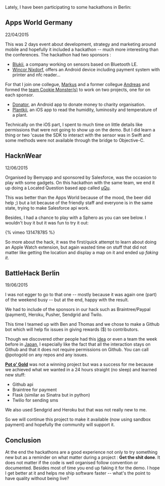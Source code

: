 Lately, I have been participating to some hackathons in Berlin:

## Apps World Germany

22/04/2015

This was 2 days event about development, strategy and marketing around mobile and hopefully it included a hackathon -- much more interesting than the conferences. The hackathon had two sponsors :

* [Blukii](http://www.the-hackfest.com/events/blukii-hackfest/), a company working on sensors based on Bluetooth LE.
* [Wincor Nixdorf](http://www.the-hackfest.com/events/wincor-nixdorf-hackfest/), offers an Android device including payment system with printer and nfc reader...

For that I join one collegue, [Markus](https://github.com/Neoklosch) and a former collegue [Andreas](https://github.com/buffstop) and formed the [team Cookie Monster(s)](https://github.com/Cookie-Monsters) to work on two projects, one for on each sponsor.

* [Donator](https://github.com/Cookie-Monsters/Donator), an Android app to donate money to charity organisation.
* [Plantkii](https://github.com/buffstop/FlowerAlarm), an iOS app to read the humidity, luminosity and temperature of a plant.

Technically on the iOS part, I spent to much time on little details like permissions that were not going to show up on the demo. But I did learn a thing or two 'cause the SDK to interact with the sensor was in Swift and some methods were not available through the bridge to Objective-C.

## HacknWear

12/06/2015

Organised by Bemyapp and sponsored by Salesforce, was the occasion to play with some gadgets. On this hackathon with the same team, we end it up doing a Located Question based app called [uQu](https://github.com/buffstop/Qute).

This was better than the Apps World because of the mood, the beer did help ;) but a lot because of the friendly staff and everyone is in the same state, trying to make Salesforce api work.

Besides, I had a chance to play with a Sphero as you can see below. I wouldn't buy it but it was fun to try it out:

{% vimeo 131478785 %}

So more about the hack, it was the first/quick attempt to learn about doing an Apple Watch extension, but again wasted time on stuff that did not matter like getting the location and display a map on it and ended up *faking it*.


## BattleHack Berlin

19/06/2015

I was not egger to go to that one -- mostly because it was again one (part) of the weekend busy -- but at the end, happy with the result.

We had to include of the sponsors in our hack such as Braintree/Paypal (payment), Heroku, Pusher, Sendgrid and Twilo.

This time I teamed up with Ben and Thomas and we chose to make a Github bot which will help fix issues in giving rewards ($) to contributors.

Though we discovered other people had this [idea](http://bountysource.com) or even a team the week before in [Japan](https://2015.battlehack.org/tokyo?locale=ja), I especially like the fact that all the interaction stays on Github and that it does not require permissions on Github. You can call @potogold on any repos and any issues.

**[Pot o' Gold](https://github.com/netbe/potogold)** was not a winning project but was a success for me because we achieved what we wanted in a 24 hours straight (no sleep) and learned new stuff:

* Github api
* Braintree for payment
* Flask (similar as Sinatra but in python)
* Twilio for sending sms

We also used Sendgrid and Heroku but that was not really new to me.

So we will continue this project to make it available (now using sandbox payment) and hopefully the community will support it.

## Conclusion

At the end the hackathons are a good experience not only to try something new but as a reminder on what matter during a project : **Get the shit done**. It does not matter if the code is well organised follow convention or documented. Besides most of time you end up faking it for the demo. I hope I get better at it and helps me ship software faster -- what's the point to have quality without being live?


